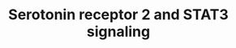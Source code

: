---
annotations:
- id: CL:0000540
  parent: animal cell
  type: Cell Type Ontology
  value: neuron
- id: PW:0000854
  parent: signaling pathway
  type: Pathway Ontology
  value: serotonin signaling pathway
authors:
- MaintBot
- Egonw
- Fehrhart
- Eweitz
description: This pathway is courtesy of Ariadne Genomics Pathway Studio.
last-edited: 2021-05-23
organisms:
- Mus musculus
redirect_from:
- /index.php/Pathway:WP2079
- /instance/WP2079
revision: null
schema-jsonld:
- '@context': https://schema.org/
  '@id': https://wikipathways.github.io/pathways/WP2079.html
  '@type': Dataset
  creator:
    '@type': Organization
    name: WikiPathways
  description: This pathway is courtesy of Ariadne Genomics Pathway Studio.
  keywords:
  - Gnaq
  - Htr2a
  - Jak2
  - Stat3
  - serotonin
  license: CC0
  name: Serotonin receptor 2 and STAT3 signaling
seo: CreativeWork
title: Serotonin receptor 2 and STAT3 signaling
wpid: WP2079
---